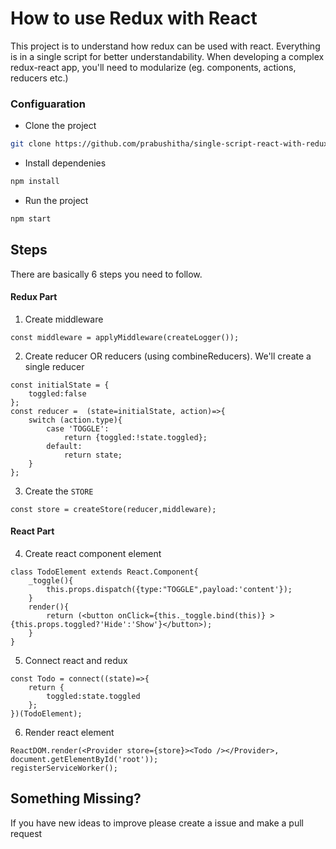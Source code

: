 # How to use Redux with React
This project is to understand how redux can be used with react. Everything is in a single script for better understandability.
When developing a complex redux-react app, you'll need to modularize (eg. components, actions, reducers etc.)

### Configuaration
* Clone the project
```sh
git clone https://github.com/prabushitha/single-script-react-with-redux.git
```
* Install dependenies
```sh
npm install
```
* Run the project
```sh
npm start
```

## Steps
There are basically 6 steps you need to follow.

#### Redux Part
1. Create middleware

```
const middleware = applyMiddleware(createLogger());
```
2. Create reducer OR reducers (using combineReducers).
We'll create a single reducer

```
const initialState = {
    toggled:false
};
const reducer =  (state=initialState, action)=>{
    switch (action.type){
        case 'TOGGLE':
            return {toggled:!state.toggled};
        default:
            return state;
    }
};
```
3. Create the ```STORE```

```
const store = createStore(reducer,middleware);
```

#### React Part
4. Create react component element

```
class TodoElement extends React.Component{
    _toggle(){
        this.props.dispatch({type:"TOGGLE",payload:'content'});
    }
    render(){
        return (<button onClick={this._toggle.bind(this)} >{this.props.toggled?'Hide':'Show'}</button>);
    }
}
```
5. Connect react and redux

```
const Todo = connect((state)=>{
    return {
        toggled:state.toggled
    };
})(TodoElement);
```
6. Render react element

```
ReactDOM.render(<Provider store={store}><Todo /></Provider>, document.getElementById('root'));
registerServiceWorker();
```


## Something Missing?

If you have new ideas to improve please create a issue and make a pull request

